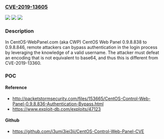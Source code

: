 ### [CVE-2019-13605](https://cve.mitre.org/cgi-bin/cvename.cgi?name=CVE-2019-13605)
![](https://img.shields.io/static/v1?label=Product&message=n%2Fa&color=blue)
![](https://img.shields.io/static/v1?label=Version&message=n%2Fa&color=blue)
![](https://img.shields.io/static/v1?label=Vulnerability&message=n%2Fa&color=brighgreen)

### Description

In CentOS-WebPanel.com (aka CWP) CentOS Web Panel 0.9.8.838 to 0.9.8.846, remote attackers can bypass authentication in the login process by leveraging the knowledge of a valid username. The attacker must defeat an encoding that is not equivalent to base64, and thus this is different from CVE-2019-13360.

### POC

#### Reference
- http://packetstormsecurity.com/files/153665/CentOS-Control-Web-Panel-0.9.8.836-Authentication-Bypass.html
- https://www.exploit-db.com/exploits/47123

#### Github
- https://github.com/i3umi3iei3ii/CentOS-Control-Web-Panel-CVE


